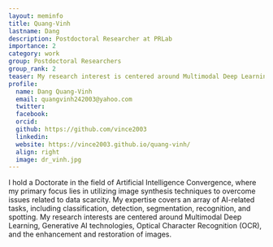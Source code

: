 ```yaml
---
layout: meminfo
title: Quang-Vinh
lastname: Dang
description: Postdoctoral Researcher at PRLab
importance: 2
category: work
group: Postdoctoral Researchers
group_rank: 2
teaser: My research interest is centered around Multimodal Deep Learning, Generative AI technologies, Optical Character Recognition (OCR), and the enhancement and restoration of images.
profile:
  name: Dang Quang-Vinh
  email: quangvinh242003@yahoo.com
  twitter: 
  facebook:
  orcid: 
  github: https://github.com/vince2003
  linkedin:
  website: https://vince2003.github.io/quang-vinh/
  align: right
  image: dr_vinh.jpg
---
```


I hold a Doctorate in the field of Artificial Intelligence Convergence, where my primary focus lies in utilizing image synthesis techniques to overcome issues related to data scarcity. 
My expertise covers an array of AI-related tasks, including classification, detection, segmentation, recognition, and spotting. 
My research interests are centered around Multimodal Deep Learning, Generative AI technologies, Optical Character Recognition (OCR), and the enhancement and restoration of images.

<!--stackedit_data:
eyJoaXN0b3J5IjpbLTE5ODQzNzU4NzhdfQ==
-->

